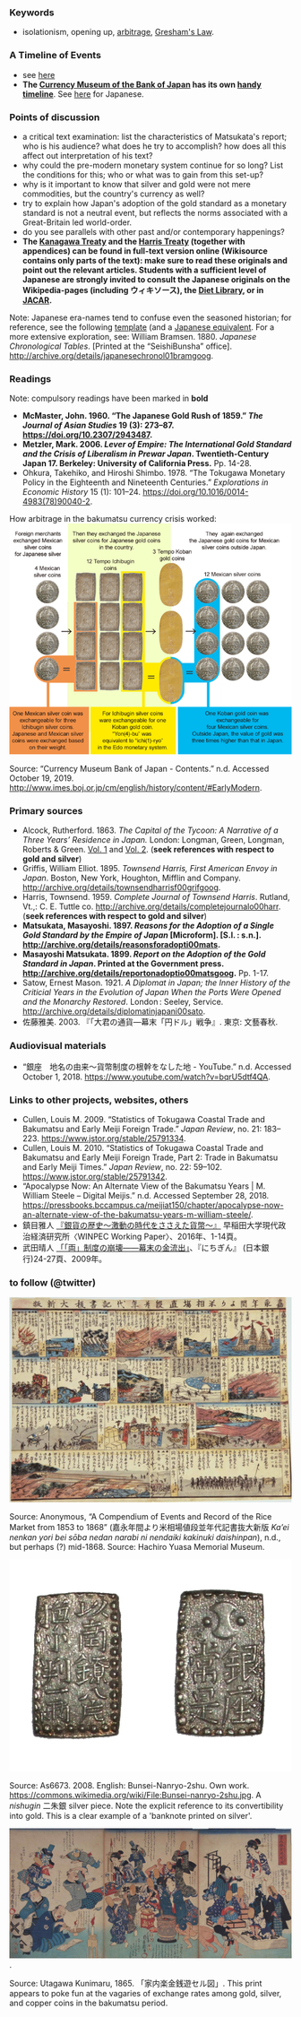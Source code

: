 ### Keywords

* isolationism, opening up, [arbitrage](https://en.wikipedia.org/wiki/Arbitrage), [Gresham's Law](https://en.wikipedia.org/wiki/Gresham%27s_law).

### A Timeline of Events

* see [here](https://github.com/michaelschiltz/Japanese_History_2/blob/master/related%20docs/session_1_timeline.pdf)
* **The [Currency Museum of the Bank of Japan](http://www.imes.boj.or.jp/cm/english/index.html) has its own [handy timeline](http://www.imes.boj.or.jp/cm/english/history/)**. See [here](http://www.imes.boj.or.jp/cm/history/) for Japanese.

### Points of discussion

* a critical text examination: list the characteristics of Matsukata's report; who is his audience? what does he try to accomplish? how does all this affect out interpretation of his text?
* why could the pre-modern monetary system continue for so long? List the conditions for this; who or what was to gain from this set-up?
* why is it important to know that silver and gold were not mere commodities, but the country's currency as well?
* try to explain how Japan's adoption of the gold standard as a monetary standard is not a neutral event, but reflects the norms associated with a Great-Britain led world-order.
* do you see parallels with other past and/or contemporary happenings?
* **The [Kanagawa Treaty](https://en.wikipedia.org/wiki/Convention_of_Kanagawa) and the [Harris Treaty](https://en.wikipedia.org/wiki/Treaty_of_Amity_and_Commerce_(United_States%E2%80%93Japan)) (together with appendices) can be found in full-text version online (Wikisource contains only parts of the text): make sure to read these originals and point out the relevant articles. Students with a sufficient level of Japanese are strongly invited to consult the Japanese originals on the Wikipedia-pages (including ウィキソース), the [Diet Library](http://dl.ndl.go.jp/), or in [JACAR](https://www.jacar.go.jp/).** 

Note: Japanese era-names tend to confuse even the seasoned historian; for reference, see the following [template](https://en.wikipedia.org/wiki/Template:Timeline_of_Japanese_era_names) (and a [Japanese equivalent](https://ja.wikipedia.org/wiki/%E5%85%83%E5%8F%B7%E4%B8%80%E8%A6%A7_(%E6%97%A5%E6%9C%AC)). For a more extensive exploration, see: William Bramsen. 1880. *Japanese Chronological Tables*. [Printed at the “SeishiBunsha” office]. http://archive.org/details/japanesechronol01bramgoog.

### Readings
Note: compulsory readings have been marked in **bold**

* **McMaster, John. 1960. “The Japanese Gold Rush of 1859.” *The Journal of Asian Studies* 19 (3): 273–87. https://doi.org/10.2307/2943487.**
* **Metzler, Mark. 2006. *Lever of Empire: The International Gold Standard and the Crisis of Liberalism in Prewar Japan*. Twentieth-Century Japan 17. Berkeley: University of California Press.** Pp. 14-28.
* Ohkura, Takehiko, and Hiroshi Shimbo. 1978. “The Tokugawa Monetary Policy in the Eighteenth and Nineteenth Centuries.” *Explorations in Economic History* 15 (1): 101–24. https://doi.org/10.1016/0014-4983(78)90040-2.

How arbitrage in the bakumatsu currency crisis worked:
![bakumatsu arbitrage](images/bakumatsu_arbitrage.png)

Source: “Currency Museum Bank of Japan - Contents.” n.d. Accessed October 19, 2019. http://www.imes.boj.or.jp/cm/english/history/content/#EarlyModern.


### Primary sources

* Alcock, Rutherford. 1863. *The Capital of the Tycoon: A Narrative of a Three Years’ Residence in Japan.* London: Longman, Green, Longman, Roberts & Green. [Vol. 1](https://archive.org/details/in.ernet.dli.2015.43941/page/n7) and [Vol. 2](https://archive.org/details/in.ernet.dli.2015.237755/page/n11). (**seek references with respect to gold and silver**)
* Griffis, William Elliot. 1895. *Townsend Harris, First American Envoy in Japan*. Boston, New York, Houghton, Mifflin and Company. http://archive.org/details/townsendharrisf00grifgoog.
* Harris, Townsend. 1959. *Complete Journal of Townsend Harris*. Rutland, Vt.,: C. E. Tuttle co. http://archive.org/details/completejournalo00harr. (**seek references with respect to gold and silver**)
* **Matsukata, Masayoshi. 1897. *Reasons for the Adoption of a Single Gold Standard by the Empire of Japan* [Microform]. [S.l. : s.n.]. http://archive.org/details/reasonsforadopti00mats.**
* **Masayoshi Matsukata. 1899. *Report on the Adoption of the Gold Standard in Japan*. Printed at the Government press. http://archive.org/details/reportonadoptio00matsgoog.** Pp. 1-17.
* Satow, Ernest Mason. 1921. *A Diplomat in Japan; the Inner History of the Criticial Years in the Evolution of Japan When the Ports Were Opened and the Monarchy Restored*. London : Seeley, Service. http://archive.org/details/diplomatinjapani00sato.
* 佐藤雅美. 2003. 『「大君の通貨―幕末「円ドル」戦争』. 東京: 文藝春秋.

### Audiovisual materials

* “銀座　地名の由来～貨幣制度の根幹をなした地 - YouTube.” n.d. Accessed October 1, 2018. https://www.youtube.com/watch?v=bqrU5dtf4QA.


### Links to other projects, websites, others

* Cullen, Louis M. 2009. “Statistics of Tokugawa Coastal Trade and Bakumatsu and Early Meiji Foreign Trade.” *Japan Review*, no. 21: 183–223. https://www.jstor.org/stable/25791334.
* Cullen, Louis M. 2010. “Statistics of Tokugawa Coastal Trade and Bakumatsu and Early Meiji Foreign Trade, Part 2: Trade in Bakumatsu and Early Meiji Times.” *Japan Review*, no. 22: 59–102. https://www.jstor.org/stable/25791342.
* “Apocalypse Now: An Alternate View of the Bakumatsu Years | M. William Steele – Digital Meijis.” n.d. Accessed September 28, 2018. https://pressbooks.bccampus.ca/meijiat150/chapter/apocalypse-now-an-alternate-view-of-the-bakumatsu-years-m-william-steele/.
* 鎮目雅人 [『銀貨の歴史〜激動の時代をささえた貨幣〜』](http://www.waseda.jp/fpse/winpec/assets/uploads/2016/03/84a4f9cdcda7bac5b32b794a9834dd78.pdf) 早稲田大学現代政治経済研究所〈WINPEC Working Paper〉、2016年、1-14頁。 
* 武田晴人 [「「両」制度の崩壊――幕末の金流出」](https://www.boj.or.jp/announcements/koho_nichigin/backnumber/data/nichigin18-7.pdf)、『にちぎん』 (日本銀行)24-27頁、2009年。


### to follow (@twitter)

![](images/Steele-Figure-1-e1535387678118-1024x742.jpg)

Source: Anonymous, “A Compendium of Events and Record of the Rice Market from 1853 to 1868” (嘉永年間より米相場値段並年代記書抜大新版 *Ka’ei nenkan yori bei sōba nedan narabi ni nendaiki kakinuki daishinpan*), n.d., but perhaps (?) mid-1868. Source: Hachiro Yuasa Memorial Museum.


![a nishugin silver piece](images/Bunsei-nanryo-2shu.jpg)

Source: As6673. 2008. English: Bunsei-Nanryo-2shu. Own work. https://commons.wikimedia.org/wiki/File:Bunsei-nanryo-2shu.jpg.
A *nishugin* 二朱銀 silver piece. Note the explicit reference to its convertibility into gold. This is a clear example of a 'banknote printed on silver'.



![Domestic Gold and Copper Coins in Happy Play (Freefall)](images/Steele-Figure-15-e1535387839171.jpg).

Source: Utagawa Kunimaru, 1865. 「家内楽金銭遊セル図」.
This print appears to poke fun at the vagaries of exchange rates among gold, silver, and copper coins in the bakumatsu period. 
